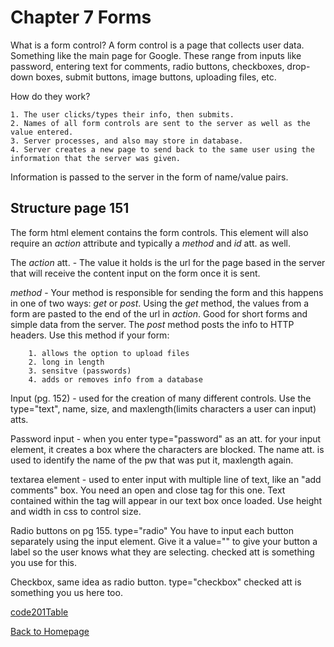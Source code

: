 # Chapter 7 Forms
 
What is a form control? A form control is a page that collects user data. Something like the main page for Google. These range from inputs like password, entering text for comments, radio buttons, checkboxes, drop-down boxes, submit buttons, image buttons, uploading files, etc.

How do they work? 

    1. The user clicks/types their info, then submits.
    2. Names of all form controls are sent to the server as well as the value entered.
    3. Server processes, and also may store in database.
    4. Server creates a new page to send back to the same user using the information that the server was given.

Information is passed to the server in the form of name/value pairs.

## Structure page 151

The form html element contains the form controls. This element will also require an _action_ attribute and typically a _method_ and _id_ att. as well.

The _action_ att. - The value it holds is the url for the page based in the server that will receive the content input on the form once it is sent.

_method_ -  Your method is responsible for sending the form and this happens in one of two ways: _get_ or _post_. Using the _get_ method, the values from a form are pasted to the end of the url in _action_. Good for short forms and simple data from the server. The _post_ method posts the info to HTTP headers. Use this method if your form:

        1. allows the option to upload files
        2. long in length
        3. sensitve (passwords)
        4. adds or removes info from a database

Input (pg. 152) - used for the creation of many different controls. Use the type="text", name, size, and maxlength(limits characters a user can input) atts.  

Password input - when you enter type="password" as an att. for your input element, it creates a box where the characters are blocked. The name att. is used to identify the name of the pw that was put it, maxlength again. 

textarea element - used to enter input with multiple line of text, like an "add comments" box. You need an open and close tag for this one. Text contained within the tag will appear in our text box once loaded. Use height and width in css to control size.

Radio buttons on pg 155. type="radio" You have to input each button separately using the input element. Give it a value="" to give your button a label so the user knows what they are selecting. checked att is something you use for this.

Checkbox, same idea as radio button. type="checkbox" checked att is something you us here too.








[code201Table](201/code201Table.md)

[Back to Homepage](README.md)